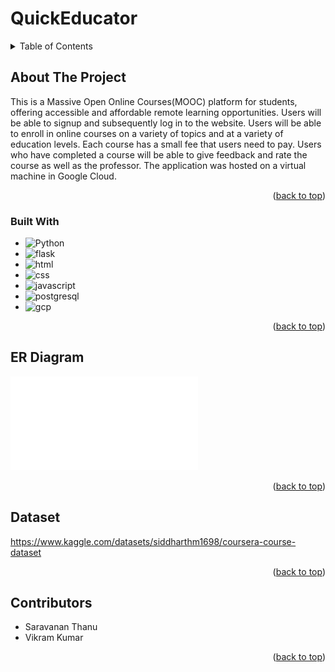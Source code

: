 <a name="readme-top"></a>
# QuickEducator

<!-- TABLE OF CONTENTS -->
<details>
  <summary>Table of Contents</summary>
  <ol>
    <li>
      <a href="#about-the-project">About The Project</a>
      <ul>
        <li><a href="#built-with">Built With</a></li>
      </ul>
    </li>
    <li><a href="#er-diagram">ER Diagram</a></li>
    <li><a href="#dataset">Dataset</a></li>
    <li><a href="#contributors">Contributors</a></li>
  </ol>
</details>



<!-- ABOUT THE PROJECT -->
## About The Project

This is a Massive Open Online Courses(MOOC) platform for students, offering accessible and affordable remote learning opportunities. Users will be able to signup and subsequently log in to the website. Users will be able to enroll in online courses on a variety of topics and at a variety of education levels. Each course has a small fee that users need to pay. Users who have completed a course will be able to give feedback and rate the course as well as the professor. The application was hosted on a virtual machine in Google Cloud.

<p align="right">(<a href="#readme-top">back to top</a>)</p>


### Built With

* ![Python]
* ![flask]
* ![html]
* ![css]
* ![javascript]
* ![postgresql]
* ![gcp]

<p align="right">(<a href="#readme-top">back to top</a>)</p>

## ER Diagram

![Architecture](./ER%20Diagram%20final.pdf)

<p align="right">(<a href="#readme-top">back to top</a>)</p>

## Dataset

https://www.kaggle.com/datasets/siddharthm1698/coursera-course-dataset

<p align="right">(<a href="#readme-top">back to top</a>)</p>

## Contributors

* Saravanan Thanu
* Vikram Kumar

<p align="right">(<a href="#readme-top">back to top</a>)</p>

[Python]: https://img.shields.io/badge/Python-14354C?style=for-the-badge&logo=python&logoColor=white
[AWS]: https://img.shields.io/badge/Amazon_AWS-232F3E?style=for-the-badge&logo=amazon-aws&logoColor=white
[Youtube]: https://img.shields.io/badge/YouTube-FF0000?style=for-the-badge&logo=youtube&logoColor=white
[html]: https://img.shields.io/badge/HTML5-E34F26?style=for-the-badge&logo=html5&logoColor=white
[css]: https://img.shields.io/badge/CSS-239120?&style=for-the-badge&logo=css3&logoColor=white
[javascript]: https://img.shields.io/badge/JavaScript-323330?style=for-the-badge&logo=javascript&logoColor=F7DF1E
[flask]: https://img.shields.io/badge/Flask-000000?style=for-the-badge&logo=flask&logoColor=white
[postgresql]: https://img.shields.io/badge/PostgreSQL-316192?style=for-the-badge&logo=postgresql&logoColor=white
[gcp]: https://img.shields.io/badge/Google_Cloud-4285F4?style=for-the-badge&logo=google-cloud&logoColor=white
